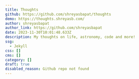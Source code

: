 ```yaml
---
title: Thoughts
github: https://github.com/shreyasbapat/thoughts
demo: https://thoughts.shreyasb.com/
author: shreyasbapat
author_link: https://github.com/shreyasbapat
date: 2023-11-30T10:01:48.633Z
description: My thoughts on life, astronomy, code and more!
ssg:
  - Jekyll
css: []
cms: []
category: []
draft: true
disabled_reason: Github repo not found
---
```


